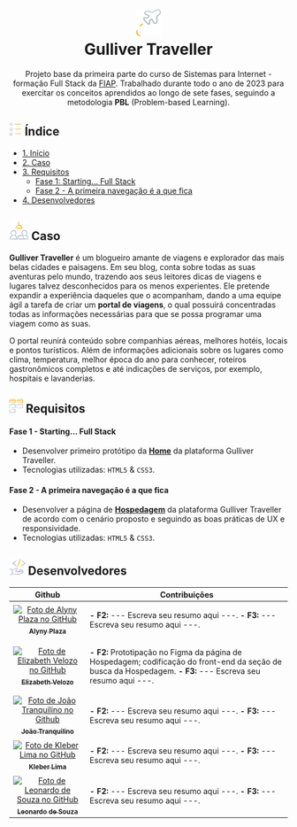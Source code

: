 <h1 align="center">
  <img src="https://github.com/777KML777/GulliverTraveller/blob/main/assets/images/readme/plane-trip-round.png" alt="Ícone de avião">
  <br>
  Gulliver Traveller
</h1>

<p align="center">
  Projeto base da primeira parte do curso de Sistemas para Internet - formação Full Stack da <a href="https://www.fiap.com.br/online/graduacao/tecnologo/sistemas-para-internet">FIAP</a>. Trabalhado durante todo o ano de 2023 para exercitar os conceitos aprendidos ao longo de sete fases, seguindo a metodologia <strong>PBL</strong> (Problem-based Learning).
</p>

<h2> <img width="23px" src="https://github.com/777KML777/GulliverTraveller/blob/main/assets/images/readme/lists-bullets.png" alt="Ícone de lista"> Índice </h2>

  - [1. Início](#------gulliver-traveller)
  - [2. Caso](#-caso-)
  - [3. Requisitos](#--requisitos-)
    - [Fase 1: Starting... Full Stack](#fase-1---starting-full-stack)
    - [Fase 2 - A primeira navegação é a que fica](#fase-2---a-primeira-navegação-é-a-que-fica)
  - [4. Desenvolvedores](#--desenvolvedores-)

<h2><img width="35px" src="https://github.com/777KML777/GulliverTraveller/blob/main/assets/images/readme/meeting-co-working-1.png" alt="Ícone de equipe ágil" > Caso </h2>

<p>
  <strong>Gulliver Traveller</strong> é um blogueiro amante de viagens e explorador das mais belas cidades e paisagens. Em seu blog, conta sobre todas as suas aventuras pelo mundo, trazendo aos seus leitores dicas de viagens e lugares talvez desconhecidos para os menos experientes. Ele pretende expandir a experiência daqueles que o acompanham, dando a uma equipe ágil a tarefa de criar um <strong>portal de viagens</strong>, o qual possuirá concentradas todas as informações necessárias para que se possa programar uma viagem como as suas.
</p>
<p>
   O portal reunirá conteúdo sobre companhias aéreas, melhores hotéis, locais e pontos turísticos. Além de informações adicionais sobre os lugares como clima, temperatura, melhor época do ano para conhecer, roteiros gastronômicos completos e até indicações de serviços, por exemplo, hospitais e lavanderias.
</p>

<h2> <img width="25px" src="https://github.com/777KML777/GulliverTraveller/blob/main/assets/images/readme/business-workflow-kanban.png" alt="Ícone de kanban"> Requisitos </h2>

#### Fase 1 - Starting... Full Stack
  - Desenvolver primeiro protótipo da [**Home**]() da plataforma Gulliver Traveller.
  - Tecnologias utilizadas: `HTML5` & `CSS3`.

#### Fase 2 - A primeira navegação é a que fica
  - Desenvolver a página de [**Hospedagem**]() da plataforma Gulliver Traveller de acordo com o cenário proposto e seguindo as boas práticas de UX e responsividade.
  - Tecnologias utilizadas: `HTML5` & `CSS3`.
 
 
<h2> <img width="29px" src="https://github.com/777KML777/GulliverTraveller/blob/main/assets/images/readme/programming-hold-code.png" alt="Ícone de mão segurando código"> Desenvolvedores </h2>

<table>
  <thead>
    <tr>
        <th>Github</th>
        <th>Contribuições</th>
    </tr>
  </thead>
  <tbody>
    <tr>
        <td align="center">
          <a href="https://github.com/LynyP">
            <img src="https://github.com/LynyP.png" width="100px" alt="Foto de Alyny Plaza no GitHub"/><br>
            <sub>
              <b>Alyny Plaza</b>
            </sub>
          </a>
        </td>
        <td>
            <p> 
               <strong>- F2:</strong> --- Escreva seu resumo aqui ---. <strong>- F3:</strong> --- Escreva seu resumo aqui ---.
            </p>
        </td>
    </tr>
    <tr>
        <td align="center">
          <a href="https://github.com/elizabethvelozo">
            <img src="https://github.com/elizabethvelozo.png" width="100px" alt="Foto de Elizabeth Velozo no GitHub"/><br>
            <sub>
              <b>Elizabeth Velozo</b>
            </sub>
          </a>
        </td>
        <td>
            <p> 
                <strong>- F2:</strong> Prototipação no Figma da página de Hospedagem; codificação do front-end da seção de busca da Hospedagem.
                <strong>- F3: </strong> --- Escreva seu resumo aqui ---.
            </p>
        </td>
    </tr>
    <tr>
        <td align="center">
          <a href="https://github.com/Joao-Tranquilino">
            <img src="https://github.com/Joao-Tranquilino.png" width="100px" alt="Foto de João Tranquilino no Github"/><br>
            <sub>
              <b>João Tranquilino</b>
            </sub>
          </a>
        </td>
        <td>
            <p> 
                <strong>- F2:</strong> --- Escreva seu resumo aqui ---. <strong>- F3:</strong> --- Escreva seu resumo aqui ---.
            </p>
            </p>
        </td>
    </tr>
    <tr>
        <td align="center">
          <a href="https://github.com/Kleber777">
            <img src="https://github.com/Kleber777.png" width="100px" alt="Foto de Kleber Lima no GitHub"/><br>
            <sub>
              <b>Kleber Lima</b>
            </sub>
          </a>
        </td>
        <td>
            <p> 
                <strong>- F2:</strong> --- Escreva seu resumo aqui ---. <strong>- F3:</strong> --- Escreva seu resumo aqui ---.
            </p>
        </td>
    </tr>
    <tr>
        <td align="center">
          <a href="https://github.com/LeonardoSimpldesu">
            <img src="https://github.com/LeonardoSimpldesu.png" width="100px" alt="Foto de Leonardo de Souza no GitHub"/><br>
            <sub>
              <b>Leonardo de Souza</b>
            </sub>
          </a>
        </td>
        <td>
            <p> 
                <strong>- F2:</strong> --- Escreva seu resumo aqui ---. <strong>- F3:</strong> --- Escreva seu resumo aqui ---.
            </p>
        </td>
    </tr>
  </tbody>
</table>